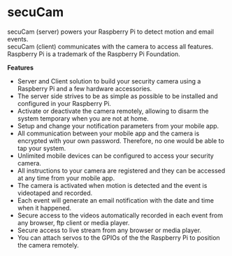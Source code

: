 # secuCam 
<p>secuCam (server) powers your Raspberry Pi to detect motion and email events.
<br>secuCam (client) communicates with the camera to access all features.
<br>Raspberry Pi is a trademark of the Raspberry Pi Foundation.
<p><b>Features</b></p>
<ul>
  <li>Server and Client solution to build your security camera using a Raspberry Pi and a few hardware accessories.</li>
  <li>The server side strives to be as simple as possible to be installed and configured in your Raspberry Pi.</li>
  <li>Activate or deactivate the camera remotely, allowing to disarm the system temporary when you are not at home.</li>
  <li>Setup and change your notification parameters from your mobile app.</li>
  <li>All communication between your mobile app and the camera is encrypted with your own password. Therefore, no one would be able to tap your system.
  <li>Unlimited mobile devices can be configured to access your security camera.</li>
  <li>All instructions to your camera are registered and they can be accessed at any time from your mobile app.</li>
  <li>The camera is activated when motion is detected and the event is videotaped and recorded.</li>
  <li>Each event will generate an email notification with the date and time when it happened.</li>
  <li>Secure access to the videos automatically recorded in each event from any browser, ftp client or media player.</li>
  <li>Secure access to live stream from any browser or media player.</li>
  <li>You can attach servos to the GPIOs of the the Raspberry Pi to position the camera remotely.</li>
</ul>
